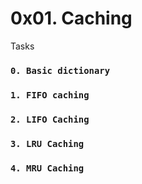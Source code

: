 # 0x01. Caching
Tasks
### `0. Basic dictionary`
### `1. FIFO caching`
### `2. LIFO Caching`
### `3. LRU Caching`
### `4. MRU Caching`
